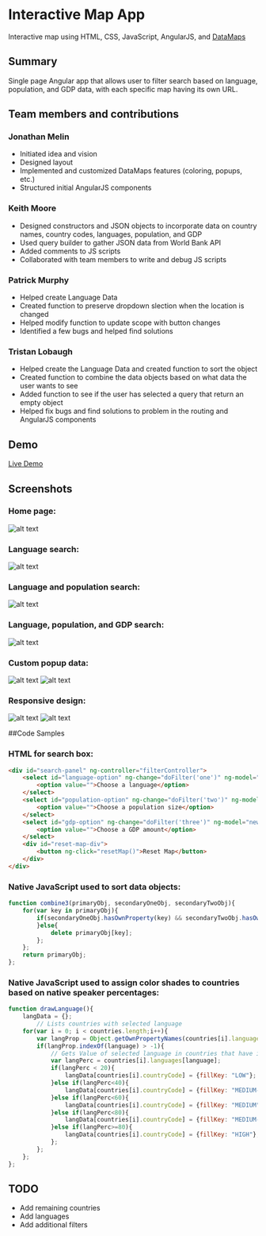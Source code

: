 # Interactive Map App
Interactive map using HTML, CSS, JavaScript, AngularJS, and [DataMaps](http://datamaps.github.io/)

## Summary
Single page Angular app that allows user to filter search based on language, population, and GDP data, with each specific map having its own URL. 

## Team members and contributions

### Jonathan Melin
+ Initiated idea and vision
+ Designed layout
+ Implemented and customized DataMaps features (coloring, popups, etc.)
+ Structured initial AngularJS components

### Keith Moore
+ Designed constructors and JSON objects to incorporate data on country names, country codes, languages, population, and GDP
+ Used query builder to gather JSON data from World Bank API
+ Added comments to JS scripts
+ Collaborated with team members to write and debug JS scripts

### Patrick Murphy
+ Helped create Language Data
+ Created function to preserve dropdown slection when the location is changed
+ Helped modify function to update scope with button changes
+ Identified a few bugs and helped find solutions

### Tristan Lobaugh
+ Helped create the Language Data and created function to sort the object
+ Created function to combine the data objects based on what data the user wants to see
+ Added function to see if the user has selected a query that return an empty object
+ Helped fix bugs and find solutions to problem in the routing and AngularJS components

## Demo
[Live Demo](http://students.digitalcrafts.com/backTableBankers)

## Screenshots
### Home page:
![alt text](https://raw.githubusercontent.com/rbunch-dc/backTableBankers/master/images/home.png)

### Language search:
![alt text](https://raw.githubusercontent.com/rbunch-dc/backTableBankers/master/images/lang.png)

### Language and population search:
![alt text](https://raw.githubusercontent.com/rbunch-dc/backTableBankers/master/images/lang-pop.png)

### Language, population, and GDP search:
![alt text](https://raw.githubusercontent.com/rbunch-dc/backTableBankers/master/images/lang-pop-gdp.png)

### Custom popup data:
![alt text](https://raw.githubusercontent.com/rbunch-dc/backTableBankers/master/images/popup1.png)
![alt text](https://raw.githubusercontent.com/rbunch-dc/backTableBankers/master/images/popup2.png)

### Responsive design:
![alt text](https://raw.githubusercontent.com/rbunch-dc/backTableBankers/master/images/responsive1.png)
![alt text](https://raw.githubusercontent.com/rbunch-dc/backTableBankers/master/images/responsive2.png)

##Code Samples
### HTML for search box:
```html
<div id="search-panel" ng-controller="filterController">
    <select id="language-option" ng-change="doFilter('one')" ng-model="newOption" ng-options="language for language in languages">
        <option value="">Choose a language</option>
    </select>
    <select id="population-option" ng-change="doFilter('two')" ng-model="newOption" ng-options="myPop.label for myPop in popRanges">
        <option value="">Choose a population size</option>
    </select>
    <select id="gdp-option" ng-change="doFilter('three')" ng-model="newOption" ng-options="gdp.label for gdp in gdpRanges">
        <option value="">Choose a GDP amount</option>
    </select>
    <div id="reset-map-div">
        <button ng-click="resetMap()">Reset Map</button>
    </div> 
</div>
```

### Native JavaScript used to sort data objects:
```javascript
function combine3(primaryObj, secondaryOneObj, secondaryTwoObj){
    for(var key in primaryObj){
        if(secondaryOneObj.hasOwnProperty(key) && secondaryTwoObj.hasOwnProperty(key)){
        }else{
            delete primaryObj[key];
        };   
    };
    return primaryObj;
};
```

### Native JavaScript used to assign color shades to countries based on native speaker percentages:
```javascript
function drawLanguage(){    
    langData = {};  
        // Lists countries with selected language
    for(var i = 0; i < countries.length;i++){
        var langProp = Object.getOwnPropertyNames(countries[i].languages);
        if(langProp.indexOf(language) > -1){
            // Gets Value of selected language in countries that have it
            var langPerc = countries[i].languages[language];
            if(langPerc < 20){
                langData[countries[i].countryCode] = {fillKey: "LOW"};
            }else if(langPerc<40){
                langData[countries[i].countryCode] = {fillKey: "MEDIUM-LOW"};
            }else if(langPerc<60){
                langData[countries[i].countryCode] = {fillKey: "MEDIUM"};
            }else if(langPerc<80){
                langData[countries[i].countryCode] = {fillKey: "MEDIUM-HIGH"};
            }else if(langPerc>=80){
                langData[countries[i].countryCode] = {fillKey: "HIGH"};
            };
        };
    };
};
```

## TODO
+ Add remaining countries
+ Add languages
+ Add additional filters
